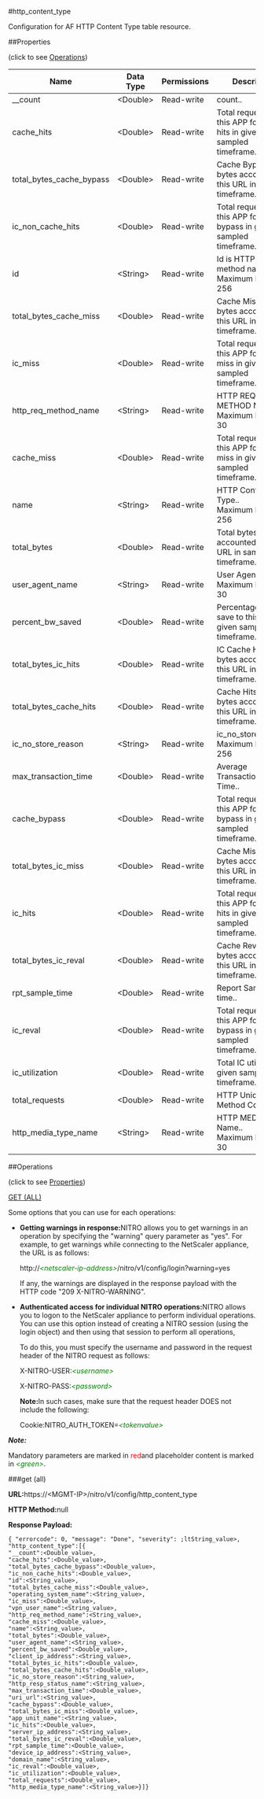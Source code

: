 #http_content_type

Configuration for AF HTTP Content Type table resource.


##Properties 
<span>(click to see [Operations](#opera))</span>


<table><thead><tr><th>Name</th><th>Data Type</th><th>Permissions</th><th>Description</th></tr></thead><tbody><tr><td>__count</td><td>&lt;Double></td><td>Read-write</td><td>count..</td></tr><tr><td>cache_hits</td><td>&lt;Double></td><td>Read-write</td><td>Total requests to this APP for cache hits in given sampled timeframe..</td></tr><tr><td>total_bytes_cache_bypass</td><td>&lt;Double></td><td>Read-write</td><td>Cache Bypass total bytes accounted by this URL in sampled timeframe..</td></tr><tr><td>ic_non_cache_hits</td><td>&lt;Double></td><td>Read-write</td><td>Total requests to this APP for cache bypass in given sampled timeframe..</td></tr><tr><td>id</td><td>&lt;String></td><td>Read-write</td><td>Id is HTTP req method name..<br>Maximum length = 256</td></tr><tr><td>total_bytes_cache_miss</td><td>&lt;Double></td><td>Read-write</td><td>Cache Miss total bytes accounted by this URL in sampled timeframe..</td></tr><tr><td>ic_miss</td><td>&lt;Double></td><td>Read-write</td><td>Total requests to this APP for cache miss in given sampled timeframe..</td></tr><tr><td>http_req_method_name</td><td>&lt;String></td><td>Read-write</td><td>HTTP REQ METHOD Name..<br>Maximum length = 30</td></tr><tr><td>cache_miss</td><td>&lt;Double></td><td>Read-write</td><td>Total requests to this APP for cache miss in given sampled timeframe..</td></tr><tr><td>name</td><td>&lt;String></td><td>Read-write</td><td>HTTP Content Type..<br>Maximum length = 256</td></tr><tr><td>total_bytes</td><td>&lt;Double></td><td>Read-write</td><td>Total bytes accounted by this URL in sampled timeframe..</td></tr><tr><td>user_agent_name</td><td>&lt;String></td><td>Read-write</td><td>User Agent Name..<br>Maximum length = 30</td></tr><tr><td>percent_bw_saved</td><td>&lt;Double></td><td>Read-write</td><td>Percentage of bw save to this APP in given sampled timeframe..</td></tr><tr><td>total_bytes_ic_hits</td><td>&lt;Double></td><td>Read-write</td><td>IC Cache Hits total bytes accounted by this URL in sampled timeframe..</td></tr><tr><td>total_bytes_cache_hits</td><td>&lt;Double></td><td>Read-write</td><td>Cache Hits total bytes accounted by this URL in sampled timeframe..</td></tr><tr><td>ic_no_store_reason</td><td>&lt;String></td><td>Read-write</td><td>ic_no_store_reason..<br>Maximum length = 256</td></tr><tr><td>max_transaction_time</td><td>&lt;Double></td><td>Read-write</td><td>Average Transaction END Time..</td></tr><tr><td>cache_bypass</td><td>&lt;Double></td><td>Read-write</td><td>Total requests to this APP for cache bypass in given sampled timeframe..</td></tr><tr><td>total_bytes_ic_miss</td><td>&lt;Double></td><td>Read-write</td><td>Cache Miss total bytes accounted by this URL in sampled timeframe..</td></tr><tr><td>ic_hits</td><td>&lt;Double></td><td>Read-write</td><td>Total requests to this APP for cache hits in given sampled timeframe..</td></tr><tr><td>total_bytes_ic_reval</td><td>&lt;Double></td><td>Read-write</td><td>Cache Reval total bytes accounted by this URL in sampled timeframe..</td></tr><tr><td>rpt_sample_time</td><td>&lt;Double></td><td>Read-write</td><td>Report Sample time..</td></tr><tr><td>ic_reval</td><td>&lt;Double></td><td>Read-write</td><td>Total requests to this APP for cache bypass in given sampled timeframe..</td></tr><tr><td>ic_utilization</td><td>&lt;Double></td><td>Read-write</td><td>Total IC utilization in given sampled timeframe..</td></tr><tr><td>total_requests</td><td>&lt;Double></td><td>Read-write</td><td>HTTP Unique Method Count..</td></tr><tr><td>http_media_type_name</td><td>&lt;String></td><td>Read-write</td><td>HTTP MEDIA TYPE Name..<br>Maximum length = 30</td></tr></tbody></table>
##Operations 
<span>(click to see [Properties](#prope))</span>


[GET (ALL)](#get-)


Some options that you can use for each operations:
<ul><li><p><b>Getting warnings in response:</b>NITRO allows you to get warnings in an operation by specifying the "warning" query parameter as "yes". For example, to get warnings while connecting to the NetScaler appliance, the URL is as follows:</p><p>http://<span style="color:green;font-style:italic;">&lt;netscaler-ip-address&gt;</span>/nitro/v1/config/login?warning=yes</p><p>If any, the warnings are displayed in the response payload with the HTTP code "209 X-NITRO-WARNING".</p></li><li><p><b>Authenticated access for individual NITRO operations:</b>NITRO allows you to logon to the NetScaler appliance to perform individual operations. You can use this option instead of creating a NITRO session (using the login object) and then using that session to perform all operations,</p><p>To do this, you must specify the username and password in the request header of the NITRO request as follows:</p><p>X-NITRO-USER:<span style="color:green;font-style:italic;">&lt;username&gt;</span></p><p>X-NITRO-PASS:<span style="color:green;font-style:italic;">&lt;password&gt;</span></p><p><b>Note:</b>In such cases, make sure that the request header DOES not include the following:</p><p>Cookie:NITRO_AUTH_TOKEN=<span style="color:green;font-style:italic;">&lt;tokenvalue&gt;</span></p></li></ul>



***Note:*** 
Mandatory parameters are marked in <span style="color:#FF0000;">red</span>and placeholder content is marked in <span style="color:green;font-style:italic">&lt;green&gt;</span>.

###get (all)



<b>URL:</b>https://&lt;MGMT-IP&gt;/nitro/v1/config/http_content_type
<b>HTTP Method:</b>null
<b>Response Payload: </b>```{ "errorcode": 0, "message": "Done", "severity": ;ltString_value>, "http_content_type":[{"__count":<Double_value>,"cache_hits":<Double_value>,"total_bytes_cache_bypass":<Double_value>,"ic_non_cache_hits":<Double_value>,"id":<String_value>,"total_bytes_cache_miss":<Double_value>,"operating_system_name":<String_value>,"ic_miss":<Double_value>,"vpn_user_name":<String_value>,"http_req_method_name":<String_value>,"cache_miss":<Double_value>,"name":<String_value>,"total_bytes":<Double_value>,"user_agent_name":<String_value>,"percent_bw_saved":<Double_value>,"client_ip_address":<String_value>,"total_bytes_ic_hits":<Double_value>,"total_bytes_cache_hits":<Double_value>,"ic_no_store_reason":<String_value>,"http_resp_status_name":<String_value>,"max_transaction_time":<Double_value>,"uri_url":<String_value>,"cache_bypass":<Double_value>,"total_bytes_ic_miss":<Double_value>,"app_unit_name":<String_value>,"ic_hits":<Double_value>,"server_ip_address":<String_value>,"total_bytes_ic_reval":<Double_value>,"rpt_sample_time":<Double_value>,"device_ip_address":<String_value>,"domain_name":<String_value>,"ic_reval":<Double_value>,"ic_utilization":<Double_value>,"total_requests":<Double_value>,"http_media_type_name":<String_value>}]}```



